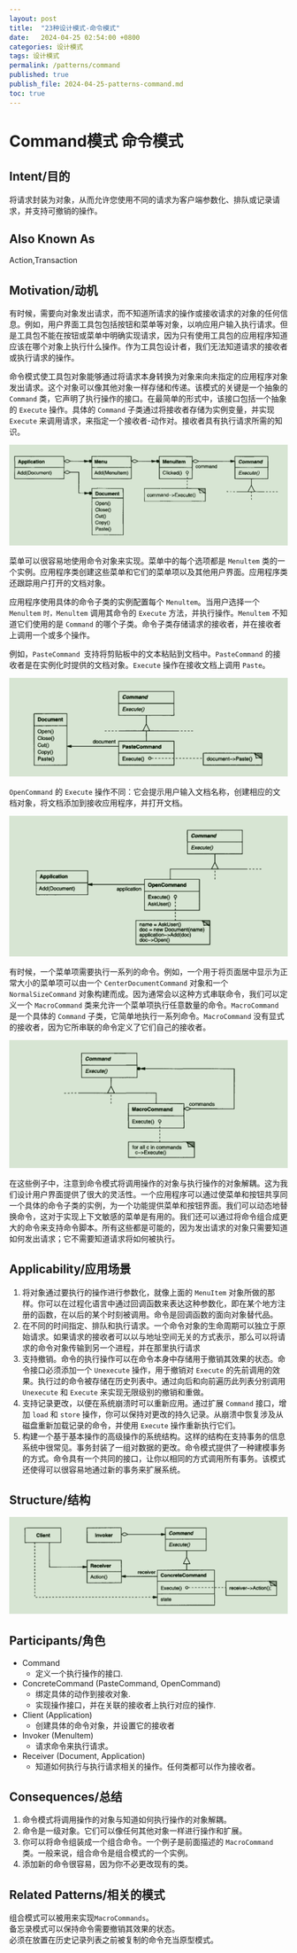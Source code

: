 ```yaml
---
layout: post
title:  "23种设计模式-命令模式"
date:   2024-04-25 02:54:00 +0800
categories: 设计模式
tags: 设计模式
permalink: /patterns/command
published: true
publish_file: 2024-04-25-patterns-command.md
toc: true
---
```

# Command模式 命令模式

## Intent/目的

将请求封装为对象，从而允许您使用不同的请求为客户端参数化、排队或记录请求，并支持可撤销的操作。

## Also Known As
Action,Transaction

## Motivation/动机

有时候，需要向对象发出请求，而不知道所请求的操作或接收请求的对象的任何信息。例如，用户界面工具包包括按钮和菜单等对象，以响应用户输入执行请求。但是工具包不能在按钮或菜单中明确实现请求，因为只有使用工具包的应用程序知道应该在哪个对象上执行什么操作。作为工具包设计者，我们无法知道请求的接收者或执行请求的操作。

命令模式使工具包对象能够通过将请求本身转换为对象来向未指定的应用程序对象发出请求。这个对象可以像其他对象一样存储和传递。该模式的关键是一个抽象的 `Command` 类，它声明了执行操作的接口。在最简单的形式中，该接口包括一个抽象的 `Execute` 操作。具体的 `Command` 子类通过将接收者存储为实例变量，并实现 `Execute` 来调用请求，来指定一个接收者-动作对。接收者具有执行请求所需的知识。

![](/assets/notes/patterns/command_01.png)

菜单可以很容易地使用命令对象来实现。菜单中的每个选项都是 `Menultem` 类的一个实例。应用程序类创建这些菜单和它们的菜单项以及其他用户界面。应用程序类还跟踪用户打开的文档对象。

应用程序使用具体的命令子类的实例配置每个 `Menultem`。当用户选择一个 `Menultem` `时，Menultem` 调用其命令的 `Execute` 方法，并执行操作。`Menultem` 不知道它们使用的是 `Command` 的哪个子类。命令子类存储请求的接收者，并在接收者上调用一个或多个操作。

例如，`PasteCommand `支持将剪贴板中的文本粘贴到文档中。`PasteCommand` 的接收者是在实例化时提供的文档对象。`Execute` 操作在接收文档上调用 `Paste`。

![](/assets/notes/patterns/command_02.png)

`OpenCommand` 的 `Execute` 操作不同：它会提示用户输入文档名称，创建相应的文档对象，将文档添加到接收应用程序，并打开文档。

![](/assets/notes/patterns/command_03.png)

有时候，一个菜单项需要执行一系列的命令。例如，一个用于将页面居中显示为正常大小的菜单项可以由一个 `CenterDocumentCommand` 对象和一个 `NormalSizeCommand` 对象构建而成。因为通常会以这种方式串联命令，我们可以定义一个 `MacroCommand` 类来允许一个菜单项执行任意数量的命令。`MacroCommand` 是一个具体的 `Command` 子类，它简单地执行一系列命令。`MacroCommand` 没有显式的接收者，因为它所串联的命令定义了它们自己的接收者。

![](/assets/notes/patterns/command_04.png)

在这些例子中，注意到命令模式将调用操作的对象与执行操作的对象解耦。这为我们设计用户界面提供了很大的灵活性。一个应用程序可以通过使菜单和按钮共享同一个具体的命令子类的实例，为一个功能提供菜单和按钮界面。我们可以动态地替换命令，这对于实现上下文敏感的菜单是有用的。我们还可以通过将命令组合成更大的命令来支持命令脚本。所有这些都是可能的，因为发出请求的对象只需要知道如何发出请求；它不需要知道请求将如何被执行。

## Applicability/应用场景

1. 将对象通过要执行的操作进行参数化，就像上面的 `MenuItem` 对象所做的那样。你可以在过程化语言中通过回调函数来表达这种参数化，即在某个地方注册的函数，在以后的某个时刻被调用。命令是回调函数的面向对象替代品。
2. 在不同的时间指定、排队和执行请求。一个命令对象的生命周期可以独立于原始请求。如果请求的接收者可以以与地址空间无关的方式表示，那么可以将请求的命令对象传输到另一个进程，并在那里执行请求
3. 支持撤销。命令的执行操作可以在命令本身中存储用于撤销其效果的状态。命令接口必须添加一个 `Unexecute` 操作，用于撤销对 `Execute` 的先前调用的效果。执行过的命令被存储在历史列表中。通过向后和向前遍历此列表分别调用 `Unexecute` 和 `Execute` 来实现无限级别的撤销和重做。
4. 支持记录更改，以便在系统崩溃时可以重新应用。通过扩展 `Command` 接口，增加 `load` 和 `store` 操作，你可以保持对更改的持久记录。从崩溃中恢复涉及从磁盘重新加载记录的命令，并使用 `Execute` 操作重新执行它们。
5. 构建一个基于基本操作的高级操作的系统结构。这样的结构在支持事务的信息系统中很常见。事务封装了一组对数据的更改。命令模式提供了一种建模事务的方式。命令具有一个共同的接口，让你以相同的方式调用所有事务。该模式还使得可以很容易地通过新的事务来扩展系统。


## Structure/结构

![](/assets/notes/patterns/command_05.png)

## Participants/角色

- Command
  - 定义一个执行操作的接口.
- ConcreteCommand (PasteCommand, OpenCommand)
  - 绑定具体的动作到接收对象.
  - 实现操作接口，并在关联的接收者上执行对应的操作.
- Client (Application)
  - 创建具体的命令对象，并设置它的接收者
- Invoker (Menultem)
  - 请求命令来执行请求。
- Receiver (Document, Application)
  - 知道如何执行与执行请求相关的操作。任何类都可以作为接收者。

## Consequences/总结

1. 命令模式将调用操作的对象与知道如何执行操作的对象解耦。
2. 命令是一级对象。它们可以像任何其他对象一样进行操作和扩展。
3. 你可以将命令组装成一个组合命令。一个例子是前面描述的 `MacroCommand` 类。一般来说，组合命令是组合模式的一个实例。
4. 添加新的命令很容易，因为你不必更改现有的类。

## Related Patterns/相关的模式

组合模式可以被用来实现`MacroCommands`。  
备忘录模式可以保持命令需要撤销其效果的状态。  
必须在放置在历史记录列表之前被复制的命令充当原型模式。  
